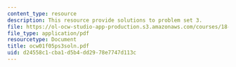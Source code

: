 ```yaml
---
content_type: resource
description: This resource provide solutions to problem set 3.
file: https://ol-ocw-studio-app-production.s3.amazonaws.com/courses/18-01-single-variable-calculus-fall-2005/d24558c1cba1d5b4dd2978e7747d113c_ocw01f05ps3soln.pdf
file_type: application/pdf
resourcetype: Document
title: ocw01f05ps3soln.pdf
uid: d24558c1-cba1-d5b4-dd29-78e7747d113c
---
```

